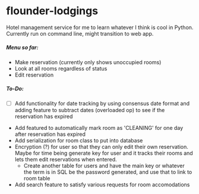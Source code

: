 # flounder-lodgings
Hotel management service for me to learn whatever I think is cool in Python. Currently run on command line, might transition to web app.
##### Menu so far:
* Make reservation (currently only shows unoccupied rooms)
* Look at all rooms regardless of status
* Edit reservation
##### To-Do:
- [ ] Add functionality for date tracking by using consensus date format and adding feature to subtract dates (overloaded op) to see if the reservation has expired
* Add featured to automatically mark room as 'CLEANING' for one day after reservation has expired
* Add serialization for room class to put into database
* Encryption (?) for user so that they can only edit their own reservation. Maybe for time being generate key for user and it tracks their rooms and lets them edit reservations when entered.
  * Create another table for users and have the main key or whatever the term is in SQL be the password generated, and use that to link to room table
* Add search feature to satisfy various requests for room accomodations
